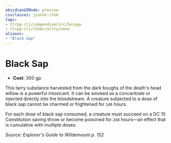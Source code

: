 ```yaml
---
obsidianUIMode: preview
cssclasses: json5e-item
tags:
- ttrpg-cli/compendium/src/5e/egw
- ttrpg-cli/item/rarity/none
aliases: 
- "Black Sap"
---
```

# Black Sap

- **Cost**: 300 gp

This tarry substance harvested from the dark boughs of the death's head willow is a powerful intoxicant. It can be smoked as a concentrate or injected directly into the bloodstream. A creature subjected to a dose of black sap cannot be charmed or frightened for `1d6` hours.

For each dose of black sap consumed, a creature must succeed on a DC 15 Constitution saving throw or become poisoned for `2d4` hours—an effect that is cumulative with multiple doses.

*Source: Explorer's Guide to Wildemount p. 152*